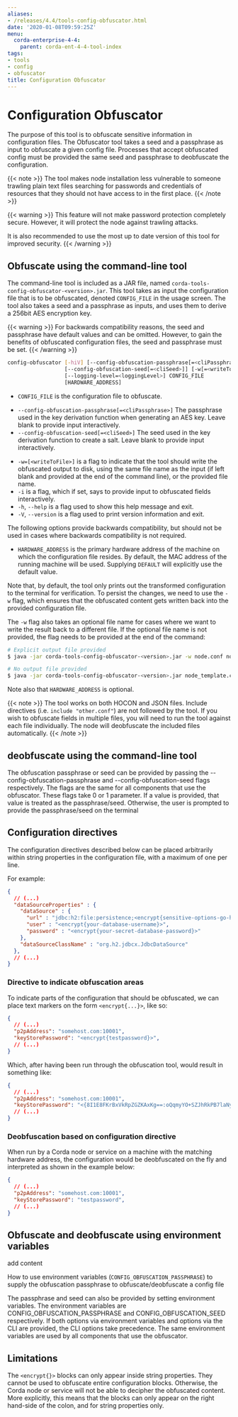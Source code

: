 ```yaml
---
aliases:
- /releases/4.4/tools-config-obfuscator.html
date: '2020-01-08T09:59:25Z'
menu:
  corda-enterprise-4-4:
    parent: corda-ent-4-4-tool-index
tags:
- tools
- config
- obfuscator
title: Configuration Obfuscator
---
```



# Configuration Obfuscator

The purpose of this tool is to obfuscate sensitive information in configuration files. The Obfuscator tool takes
a seed and a passphrase as input to obfuscate a given config file. Processes that accept obfuscated config
must be provided the same seed and passphrase to deobfuscate the configuration.

{{< note >}}
The tool makes node installation less vulnerable to someone trawling plain text files searching for passwords and
credentials of resources that they should not have access to in the first place.
{{< /note >}}

{{< warning >}}
This feature will not make password protection completely secure. However, it will protect the node
against trawling attacks.

It is also recommended to use the most up to date version of this tool for improved security.
{{< /warning >}}



## Obfuscate using the command-line tool

The command-line tool is included as a JAR file, named `corda-tools-config-obfuscator-<version>.jar`.
This tool takes as input the configuration file that is to be obfuscated, denoted `CONFIG_FILE` in
the usage screen. The tool also takes a seed and a passphrase as inputs, and uses them to derive a 256bit AES encryption
key.


{{< warning >}}
For backwards compatibility reasons, the seed and passphrase have default values and can be omitted.
However, to gain the benefits of obfuscated configuration files, the seed and passphrase must be set.
{{< /warning >}}


```bash
config-obfuscator [-hiV] [--config-obfuscation-passphrase[=<cliPassphrase>]]
                  [--config-obfuscation-seed[=<cliSeed>]] [-w[=<writeToFile>]]
                  [--logging-level=<loggingLevel>] CONFIG_FILE
                  [HARDWARE_ADDRESS]
```


* `CONFIG_FILE` is the configuration file to obfuscate.
- `--config-obfuscation-passphrase[=<cliPassphrase>]` The passphrase used in the key derivation function when generating an AES key. Leave blank to provide input interactively.
- `--config-obfuscation-seed[=<cliSeed>]` The seed used in the key derivation function to create a salt. Leave blank to provide input interactively.
* `-w=[<writeToFile>]` is a flag to indicate that the tool should write the obfuscated output to
disk, using the same file name as the input (if left blank and provided at the end of the command line),
or the provided file name.
* `-i` is a flag, which if set, says to provide input to obfuscated fields interactively.
* `-h`, `--help` is a flag used to show this help message and exit.
* `-V`, `--version` is a flag used to print version information and exit.

The following options provide backwards compatibility, but should not be used in cases where backwards compatibility is not required.
* `HARDWARE_ADDRESS` is the primary hardware address of the machine on which the configuration file resides. By default, the MAC address of the
running machine will be used. Supplying `DEFAULT` will explicitly use the default value.

Note that, by default, the tool only prints out the transformed configuration to the terminal for
verification. To persist the changes, we need to use the `-w` flag, which ensures that the obfuscated
content gets written back into the provided configuration file.

The `-w` flag also takes an optional file name for cases where we want to write the result back to
a different file. If the optional file name is not provided, the flag needs to be provided at the end
of the command:

```bash
# Explicit output file provided
$ java -jar corda-tools-config-obfuscator-<version>.jar -w node.conf node_template.conf

# No output file provided
$ java -jar corda-tools-config-obfuscator-<version>.jar node_template.conf -w
```

Note also that `HARDWARE_ADDRESS` is optional.

{{< note >}}
The tool works on both HOCON and JSON files. Include directives (i.e. `include "other.conf"`) are not followed by the
tool. If you wish to obfuscate fields in multiple files, you will need to run the tool against each file individually.
The node will deobfuscate the included files automatically.
{{< /note >}}


## deobfuscate using the command-line tool

The obfuscation passphrase or seed can be provided by passing the --config-obfuscation-passphrase and --config-obfuscation-seed flags respectively. The flags are the same for all components that use the obfuscator. These flags take 0 or 1 parameter. If a value is provided, that value is treated as the passphrase/seed. Otherwise, the user is prompted to provide the passphrase/seed on the terminal



## Configuration directives

The configuration directives described below can be placed arbitrarily within string properties in the configuration file, with a maximum of one per line.

For example:

```json
{
  // (...)
  "dataSourceProperties" : {
    "dataSource" : {
      "url" : "jdbc:h2:file:persistence;<encrypt{sensitive-options-go-here}>",
      "user" : "<encrypt{your-database-username}>",
      "password" : "<encrypt{your-secret-database-password}>"
    },
    "dataSourceClassName" : "org.h2.jdbcx.JdbcDataSource"
  },
  // (...)
}
```

### Directive to indicate obfuscation areas

To indicate parts of the configuration that should be obfuscated, we can place text markers on the form
`<encrypt{...}>`, like so:

```json
{
  // (...)
  "p2pAddress": "somehost.com:10001",
  "keyStorePassword": "<encrypt{testpassword}>",
  // (...)
}
```

Which, after having been run through the obfuscation tool, would result in something like:

```json
{
  // (...)
  "p2pAddress": "somehost.com:10001",
  "keyStorePassword": "<{8I1E8FKrBxVkRpZGZKAxKg==:oQqmyYO+SZJhRkPB7laNyQ==}>",
  // (...)
}
```

### Deobfuscation based on configuration directive

When run by a Corda node or service on a machine with the matching hardware address, the configuration would be deobfuscated on the fly and interpreted as shown in the example below:

```json
{
  // (...)
  "p2pAddress": "somehost.com:10001",
  "keyStorePassword": "testpassword",
  // (...)
}
```

## Obfuscate and deobfuscate using environment variables

add content

How to use environment variables (`CONFIG_OBFUSCATION_PASSPHRASE`) to supply the obfuscation passphrase to obfuscate/deobfuscate a config file

The passphrase and seed can also be provided by setting environment variables. The environment variables are CONFIG_OBFUSCATION_PASSPHRASE and CONFIG_OBFUSCATION_SEED respectively. If both options via environment variables and options via the CLI are provided, the CLI options take precedence. The same environment variables are used by all components that use the obfuscator.

## Limitations

The `<encrypt{}>` blocks can only appear inside string properties. They cannot be used to obfuscate entire
configuration blocks. Otherwise, the Corda node or service will not be able to decipher the obfuscated content. More explicitly,
this means that the blocks can only appear on the right hand-side of the colon, and for string properties only.
